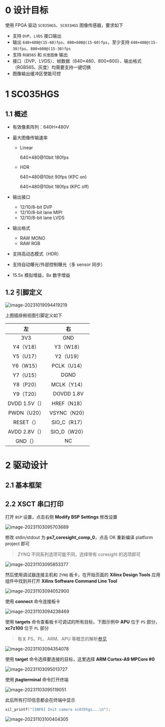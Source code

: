 # 0 设计目标

使用 FPGA 驱动 `SC035HGS`、`SC031HGS` 图像传感器，要求如下

- 支持 `DVP`、`LVDS` 接口输出
- 输出 `640×480@(15-60)fps`、`800×600@(15-60)fps`，至少支持 `640×480@(15-30)fps`、`800×600@(15-30)fps`
- 支持 `RGB565` 和 `灰度图像` 输出
- 接口（DVP、LVDS）、帧数据（640×480、800×600）、输出格式（RGB565、灰度）均需要支持一键切换
- 图像输出缓冲区使能可控

# 1 SC035HGS

## 1.1 概述

- 有效像素阵列：640H×480V

- 最大图像传输速率

  - Linear

    640×480@10bit 180fps

  - HDR

    640×480@10bit 90fps (KPC on)

    640×480@10bit 180fps (KPC off)

- 输出接口

  - 12/10/8-bit DVP
  - 12/10/8-bit lane MIPI
  - 12/10/8-bit lane LVDS

- 输出格式

  - RAW MONO
  - RAW RGB

- 支持高动态模式（HDR）

- 支持自动曝光/外部控制曝光（多 sensor 同步）

- 15.5x 模拟增益，8x 数字增益

## 1.2 引脚定义

![image-20231019094419219](https://image.krins.cloud/202310190944360.png)

上图插排俯视图引脚定义如下

|      左       |      右      |
| :-----------: | :----------: |
|      3V3      |     GND      |
|   Y4（V18）   |  Y3（W18）   |
|   Y5（U17）   |  Y2（U19）   |
|   Y6（W15）   | PCLK（U14）  |
|   Y7（U15）   |     DGND     |
|   Y8（P20）   | MCLK（Y14）  |
|   Y9（T20）   |  DOVDD 1.8V  |
| DVDD 1.5V（） | HREF（N18）  |
|  PWDN（U20）  | VSYNC（N20） |
|   RESET（）   | SIO_C（R17） |
| AVDD 2.8V（） | SIO_D（W20） |
|    GND（）    |      NC      |

# 2 驱动设计

## 2.1 基本框架

## 2.2 XSCT 串口打印

打开 `BSP` 设置，点击右侧 **Modify BSP Settings** 修改设置

![image-20231103095703689](https://image.krins.cloud/202311030957851.png)

修改 stdin/stdout 为 **ps7_coresight_comp_0**，点击 OK 重新编译 platform project 即可

> ZYNQ 不同系列选项可能不同，选择带有 coresight 的选项即可

![image-20231103095853377](https://image.krins.cloud/202311030958464.png)

然后使用调试器连接主机和 `ZYNQ` 板卡，在开始页面的 **Xilinx Design Tools** 应用组件中找到并打开 **Xilinx Software Command Line Tool**

![image-20231103094052900](https://image.krins.cloud/202311030940054.png)

使用 **connect** 命令连接板卡

![image-20231103094238469](https://image.krins.cloud/202311030942519.png)

使用 **targets** 命令查看板卡可调试的所有目标，下图示例中 **APU** 位于 `PS` 部分，**xc7z100** 位于 `PL` 部分

> 有关 PS、PL、ARM、APU 等概念的解析[参见](https://blog.csdn.net/the_time_runner/article/details/103153261)

![image-20231103094354078](https://image.krins.cloud/202311030943120.png)

使用 **target** 命令选择要连接的目标，这里选择 **ARM Cortex-A9 MPCore #0**

![image-20231103095013727](https://image.krins.cloud/202311030950779.png)

使用 **jtagterminal** 命令打开终端

![image-20231103095119051](https://image.krins.cloud/202311030951087.png)

此后所有打印信息都会在终端中显示

```c
xil_printf("[INFO] Init camera sc035hgs...\n");
```

![image-20231103100404305](https://image.krins.cloud/202311031004369.png)

